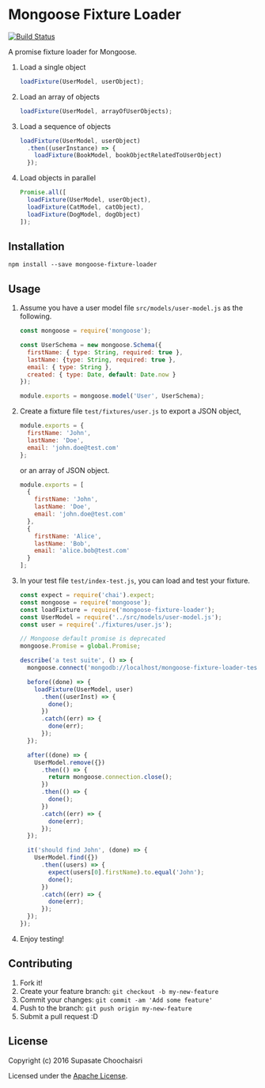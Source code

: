 # Mongoose Fixture Loader

[![Build Status](https://travis-ci.org/supasate/mongoose-fixture-loader.svg?branch=master)](https://travis-ci.org/supasate/mongoose-fixture-loader)

A promise fixture loader for Mongoose.

1. Load a single object

    ``` javascript
    loadFixture(UserModel, userObject);
    ```

2. Load an array of objects

    ``` javascript
    loadFixture(UserModel, arrayOfUserObjects);
    ```

3. Load a sequence of objects

    ``` javascript
    loadFixture(UserModel, userObject)
      .then((userInstance) => {
        loadFixture(BookModel, bookObjectRelatedToUserObject)
      });
    ```

4. Load objects in parallel

    ``` javascript
    Promise.all([
      loadFixture(UserModel, userObject),
      loadFixture(CatModel, catObject),
      loadFixture(DogModel, dogObject)
    ]);
    ```

## Installation

`npm install --save mongoose-fixture-loader`

## Usage

1. Assume you have a user model file `src/models/user-model.js` as the following.

    ``` javascript
    const mongoose = require('mongoose');

    const UserSchema = new mongoose.Schema({
      firstName: { type: String, required: true },
      lastName: {type: String, required: true },
      email: { type: String },
      created: { type: Date, default: Date.now }
    });

    module.exports = mongoose.model('User', UserSchema);
    ```

2. Create a fixture file `test/fixtures/user.js` to export a JSON object,

    ``` javascript
    module.exports = {
      firstName: 'John',
      lastName: 'Doe',
      email: 'john.doe@test.com'
    };
    ```

    or an array of JSON object.

    ``` javascript
    module.exports = [
      {
        firstName: 'John',
        lastName: 'Doe',
        email: 'john.doe@test.com'
      },
      {
        firstName: 'Alice',
        lastName: 'Bob',
        email: 'alice.bob@test.com'
      }
    ];
    ```

3. In your test file `test/index-test.js`, you can load and test your fixture.

    ``` javascript
    const expect = require('chai').expect;
    const mongoose = require('mongoose');
    const loadFixture = require('mongoose-fixture-loader');
    const UserModel = require('../src/models/user-model.js');
    const user = require('./fixtures/user.js');

    // Mongoose default promise is deprecated
    mongoose.Promise = global.Promise;

    describe('a test suite', () => {
      mongoose.connect('mongodb://localhost/mongoose-fixture-loader-test');

      before((done) => {
        loadFixture(UserModel, user)
          .then((userInst) => {
            done();
          })
          .catch((err) => {
            done(err);
          });
      });

      after((done) => {
        UserModel.remove({})
          .then(() => {
            return mongoose.connection.close();
          })
          .then(() => {
            done();
          })
          .catch((err) => {
            done(err);
          });
      });

      it('should find John', (done) => {
        UserModel.find({})
          .then((users) => {
            expect(users[0].firstName).to.equal('John');
            done();
          })
          .catch((err) => {
            done(err);
          });
      });
    });

    ```

4. Enjoy testing!

## Contributing

1. Fork it!
2. Create your feature branch: `git checkout -b my-new-feature`
3. Commit your changes: `git commit -am 'Add some feature'`
4. Push to the branch: `git push origin my-new-feature`
5. Submit a pull request :D


## License

Copyright (c) 2016 Supasate Choochaisri

Licensed under the [Apache License](https://github.com/supasate/mongoose-fixture-loader/blob/master/LICENSE).
